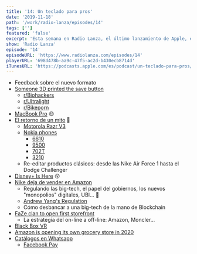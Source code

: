 ```yaml
---
title: '14: Un teclado para pros'
date: '2019-11-18'
path: '/work/radio-lanza/episodes/14'
tags: ['']
featured: 'false'
excerpt: 'Esta semana en Radio Lanza, el último lanzamiento de Apple, el esperado MacBook Pro; revivimos clásicos y nos ponemos nostálgicos de la mano del Motorola Razr; y también hablamos de nuevos servicios de streaming, la intersección entre la política y los gigantes tecnológicos y... muchas novedades más!'
show: 'Radio Lanza'
episode: '14'
episodeURL: 'https://www.radiolanza.com/episodes/14'
playerURL: '698d478b-aa9c-47f5-ac2d-b430ecb8714d'
iTunesURL: 'https://podcasts.apple.com/es/podcast/un-teclado-para-pros/id1468000755?i=1000457081283'
---
```


- Feedback sobre el nuevo formato
- [Someone 3D printed the save button](https://www.reddit.com/r/geek/comments/32sl4h/someone_3dprinted_a_save_button/)
  - [r/Biohackers](https://www.reddit.com/r/Biohackers/)
  - [r/Ultralight](https://www.reddit.com/r/Ultralight/)
  - [r/Bikeporn](https://www.reddit.com/r/Bikeporn/)
- [MacBook Pro](https://www.apple.com/macbook-pro/) 😍
- [El retorno de un mito](https://www.theverge.com/2019/11/13/20963294/motorola-razr-new-foldable-smartphone-android-hands-on-flip-phone-photos-video) 🤔
  - [Motorola Razr V3](https://www.gsmarena.com/motorola_razr_v3-853.php)
  - [Nokia phones](https://www.gsmarena.com/nokia-phones-1.php)
    - [6610](https://www.gsmarena.com/nokia_6600-454.php)
    - [9500](https://www.gsmarena.com/nokia_9500-678.php)
    - [702T](https://www.gsmarena.com/nokia_702t-4020.php)
    - [3210](https://www.gsmarena.com/nokia_3210-6.php)
  - Re-editar productos clásicos: desde las Nike Air Force 1 hasta el Dodge Challenger
- [Disney+ Is Here](https://www.wired.com/story/disney-plus-power-launch/) 😲
- [Nike deja de vender en Amazon](https://www.theverge.com/2019/11/14/20964428/nike-amazon-wholesale-deal-clothes-shoes-third-party-sellers-gray-market-counterfeit)
  - Regulando las big-tech, el papel del gobiernos, los nuevos "monopolios" digitales, UBI... 🤑
  - [Andrew Yang's Regulation](https://www.yang2020.com/blog/regulating-technology-firms-in-the-21st-century/)
  - Cómo desbancar a una big-tech de la mano de Blockchain
- [FaZe clan to open first storefront](https://www.tubefilter.com/2019/11/15/faze-clan-storefront-los-angeles-melrose-avenue-supreme-apparel/)
  - La estrategia del on-line a off-line: Amazon, Moncler...
- [Black Box VR](https://www.blackbox-vr.com/)
- [Amazon is opening its own grocery store in 2020](https://www.theverge.com/2019/11/11/20959459/amazon-grocery-store-chain-los-angeles-woodland-hills)
- [Catálogos en Whatsapp](https://blog.whatsapp.com/10000665)
  - [Facebook Pay](https://www.theverge.com/2019/11/12/20961447/facebook-pay-whatsapp-instagram-messenger-features)
